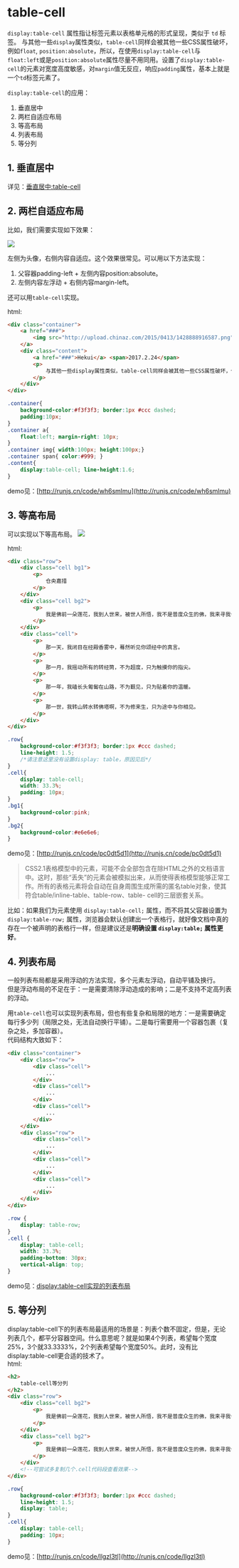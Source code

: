 # table-cell

`display:table-cell` 属性指让标签元素以表格单元格的形式呈现，类似于 `td` 标签。
与其他一些`display`属性类似，`table-cell`同样会被其他一些CSS属性破坏，例如`float`, `position:absolute`，所以，在使用`display:table-cell`与`float:left`或是`position:absolute`属性尽量不用同用。设置了`display:table-cell`的元素对宽度高度敏感，对`margin`值无反应，响应`padding`属性，基本上就是一个`td`标签元素了。

`display:table-cell`的应用：  
1. 垂直居中  
2. 两栏自适应布局  
3. 等高布局  
4. 列表布局  
5. 等分列

## 1. 垂直居中
详见：[垂直居中:table-cell](vertical-middle.md#1-display-table-cell)

## 2. 两栏自适应布局
比如，我们需要实现如下效果：

![](images/table-cell-responsive.png )

左侧为头像，右侧内容自适应。这个效果很常见。可以用以下方法实现：
1. 父容器padding-left + 左侧内容position:absolute。
2. 左侧内容左浮动 + 右侧内容margin-left。

还可以用`table-cell`实现。


html:
```html
<div class="container">
	<a href="###">
		<img src="http://upload.chinaz.com/2015/0413/1428888916587.png" />
	</a>
	<div class="content">
		<a href="###">Hekui</a> <span>2017.2.24</span>
		<p>
			与其他一些display属性类似，table-cell同样会被其他一些CSS属性破坏，例如float, position:absolute，所以，在使用display:table-cell与float:left或是position:absolute属性尽量不用同用。设置了display:table-cell的元素对宽度高度敏感，对margin值无反应，响应padding属性，基本上就是活脱脱的一个td标签元素了。
		</p>
	</div>
</div>
```
```css
.container{
	background-color:#f3f3f3; border:1px #ccc dashed;
	padding:10px;
}
.container a{
	float:left; margin-right: 10px;
}
.container img{ width:100px; height:100px;}
.container span{ color:#999; }
.content{
	display:table-cell; line-height:1.6;
}
```
demo见：[http://runjs.cn/code/wh6smlmu](http://runjs.cn/code/wh6smlmu)

## 3. 等高布局
可以实现以下等高布局。
![](images/table-cell-column.png )

html:
```html
<div class="row">
	<div class="cell bg1">
		<p>
			仓央嘉措
		</p>
	</div>
	<div class="cell bg2">
		<p>
			我是佛前一朵莲花，我到人世来，被世人所悟，我不是普度众生的佛，我来寻我今生的情。
		</p>
	</div>
	<div class="cell">
		<p>
			那一天，我闭目在经殿香雾中，蓦然听见你颂经中的真言。
		</p>
		<p>
			那一月，我摇动所有的转经筒，不为超度，只为触摸你的指尖。
		</p>
		<p>
			那一年，我磕长头匍匐在山路，不为觐见，只为贴着你的温暖。
		</p>
		<p>
			那一世，我转山转水转佛塔啊，不为修来生，只为途中与你相见。
		</p>
	</div>
</div>
```
```css
.row{
	background-color:#f3f3f3; border:1px #ccc dashed;
	line-height: 1.5;
	/*请注意这里没有设置display: table，原因见后*/
}
.cell{
	display: table-cell;
	width: 33.3%;
	padding: 10px;
}
.bg1{
	background-color:pink;
}
.bg2{
	background-color:#e6e6e6;
}
```
demo见：[http://runjs.cn/code/pc0dt5d1](http://runjs.cn/code/pc0dt5d1)

 > CSS2.1表格模型中的元素，可能不会全部包含在除HTML之外的文档语言中。这时，那些“丢失”的元素会被模拟出来，从而使得表格模型能够正常工作。所有的表格元素将会自动在自身周围生成所需的匿名table对象，使其符合table/inline-table、table-row、table- cell的三层嵌套关系。

比如：如果我们为元素使用 `display:table-cell;` 属性，而不将其父容器设置为 `display:table-row;` 属性，浏览器会默认创建出一个表格行，就好像文档中真的存在一个被声明的表格行一样，但是建议还是**明确设置 `display:table;` 属性更好**。

## 4. 列表布局
一般列表布局都是采用浮动的方法实现，多个元素左浮动，自动平铺及换行。  
但是浮动布局的不足在于：一是需要清除浮动造成的影响；二是不支持不定高列表的浮动。  

用`table-cell`也可以实现列表布局，但也有些复杂和局限的地方：一是需要确定每行多少列（局限之处，无法自动换行平铺）。二是每行需要用一个容器包裹（复杂之处，多加容器）。  
代码结构大致如下：
```html
<div class="container">
	<div class="row">
		<div class="cell">
			...
		</div>
		<div class="cell">
			...
		</div>
		<div class="cell">
			...
		</div>
	</div>
	<div class="row">
		<div class="cell">
			...
		</div>
		<div class="cell">
			...
		</div>
		<div class="cell">
			...
		</div>
	</div>
</div>
```
```css
.row {
    display: table-row;
}
.cell {
    display: table-cell;
    width: 33.3%;
    padding-bottom: 30px;
    vertical-align: top;
}
```

demo见：[display:table-cell实现的列表布局](http://www.zhangxinxu.com/study/201010/table-cell-list-flow-layout.html)


## 5. 等分列

display:table-cell下的列表布局最适用的场景是：列表个数不固定，但是，无论列表几个，都平分容器空间。什么意思呢？就是如果4个列表，希望每个宽度25%，3个就33.3333%，2个列表希望每个宽度50%。此时，没有比display:table-cell更合适的技术了。  
html:
```html
<h2>
	table-cell等分列
</h2>
<div class="row">
	<div class="cell bg2">
		<p>
			我是佛前一朵莲花，我到人世来，被世人所悟，我不是普度众生的佛，我来寻我今生的情。
		</p>
	</div>
	<div class="cell bg2">
		<p>
			我是佛前一朵莲花，我到人世来，被世人所悟，我不是普度众生的佛，我来寻我今生的情。
		</p>
	</div>
	<!--可尝试多复制几个.cell代码段查看效果-->
</div>
```
```css
.row{
	background-color:#f3f3f3; border:1px #ccc dashed;
	line-height: 1.5;
	display: table;
}
.cell{
	display: table-cell;
	padding: 10px;
}
```
demo见：[http://runjs.cn/code/llgzl3tl](http://runjs.cn/code/llgzl3tl)
